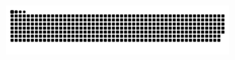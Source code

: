 <picture>
  <source media="(prefers-color-scheme: dark)" srcset="https://raw.githubusercontent.com/like-wen/like-wen/output/github-contribution-grid-snake-dark.svg">
  <source media="(prefers-color-scheme: light)" srcset="https://raw.githubusercontent.com/like-wen/like-wen/output/github-contribution-grid-snake.svg">
  <img alt="github contribution grid snake animation" src="https://raw.githubusercontent.com/like-wen/like-wen/output/github-contribution-grid-snake.svg">
</picture>